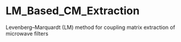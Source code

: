 # LM_Based_CM_Extraction
Levenberg–Marquardt (LM) method for coupling matrix extraction of microwave filters
